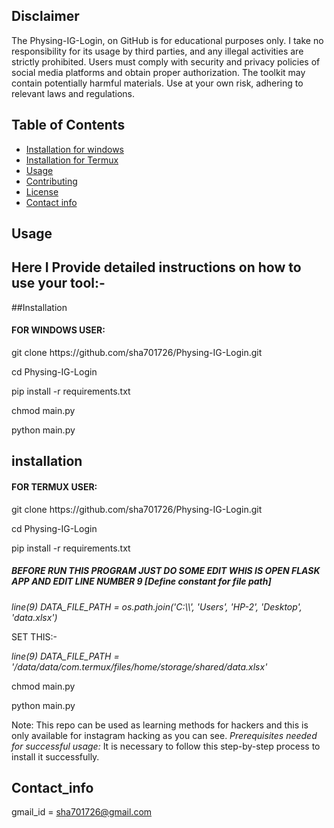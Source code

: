 ## Disclaimer
The Physing-IG-Login, on GitHub is for educational purposes only. I take no responsibility for its usage by third parties, and any illegal activities are strictly prohibited. Users must comply with security and privacy policies of social media platforms and obtain proper authorization. The toolkit may contain potentially harmful materials. Use at your own risk, adhering to relevant laws and regulations.

## Table of Contents
- [Installation for windows](#Installation)
- [Installation for Termux](#installation)
- [Usage](#Usage)
- [Contributing](#Contributing)
- [License](#License)
- [Contact info](#Contact_info)

## Usage
<h2>Here I Provide detailed instructions on how to use your tool:-</h2>
##Installation
<h4>FOR WINDOWS USER: </h4>
<p>git clone https://github.com/sha701726/Physing-IG-Login.git</p>
<p>cd Physing-IG-Login</p>
<p>pip install -r requirements.txt</p>
<p>chmod main.py</p>
<p>python main.py</p>

## installation
<h4>FOR TERMUX USER: </h4>
<p>git clone https://github.com/sha701726/Physing-IG-Login.git</p>
<p>cd Physing-IG-Login</p>
<p>pip install -r requirements.txt</p>
<h5>BEFORE RUN THIS PROGRAM JUST DO SOME EDIT WHIS IS OPEN FLASK APP AND EDIT LINE NUMBER 9
[Define constant for file path]</h5>
<p><i>line(9) DATA_FILE_PATH = os.path.join('C:\\', 'Users', 'HP-2', 'Desktop', 'data.xlsx')</i></p>
<p>SET THIS:-</i></p>
<p><i>line(9) DATA_FILE_PATH = '/data/data/com.termux/files/home/storage/shared/data.xlsx'</i></p>
<p>chmod main.py</p>
<p>python main.py</p>

<p>Note: This repo can be used as learning methods for hackers and this is only available for instagram hacking as you can see. <i>Prerequisites needed for successful usage:</i>
It is necessary to follow this step-by-step process to install it successfully. </p>

## Contact_info
gmail_id = sha701726@gmail.com
